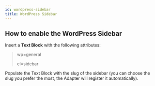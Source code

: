 ```yaml
---
id: wordpress-sidebar
title: WordPress Sidebar
---
```


## How to enable the WordPress Sidebar
Insert a **Text Block** with the following attributes:

> wp=general
>
> el=sidebar

Populate the Text Block with the slug of the sidebar (you can choose the slug you prefer the most, the Adapter will register it automatically).